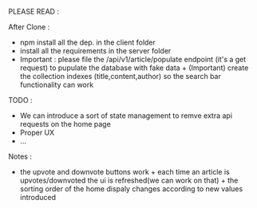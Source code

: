 PLEASE READ :

After Clone : 

* npm install all the dep. in the client folder 
* install all the requirements in the server folder
* Important : please file the /api/v1/article/populate endpoint (it's a get request) to pupulate the database with fake data + (Important) create the collection indexes (title,content,author) so the search bar functionality can work 

TODO :

* We can introduce a sort of state management to remve extra api requests on the home page
* Proper UX
* ...

Notes : 

* the upvote and downvote buttons work + each time an article is upvotes/downvoted the ui is refreshed(we can work on that) + the sorting order of the home dispaly changes according to new values introduced